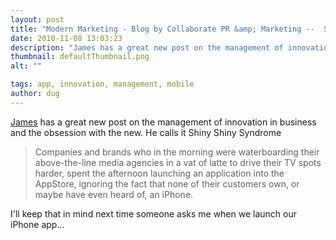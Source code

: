 ```yaml
---
layout: post
title: "Modern Marketing - Blog by Collaborate PR &amp; Marketing --  Shiny Shiny Syndrome"
date: 2010-11-08 13:03:23
description: "James has a great new post on the management of innovation in business and the obsession with the new. He calls it Shiny Shiny Syndrome Companies and brands who in the morning were waterboarding their above-the-line media agencies in a&#8230;"
thumbnail: defaultThumbnail.png
alt: ""

tags: app, innovation, management, mobile
author: dug
---
```


<p><a href="http://www.collaboratemarketing.com/modernmarketing/2010/11/shiny-shiny.html">James</a> has a great new post on the management of innovation in business and the obsession with the new. He calls it Shiny Shiny Syndrome</p>

<blockquote><p>Companies and brands who in the morning were waterboarding their above-the-line media agencies in a vat of latte to drive their TV spots harder, spent the afternoon launching an application into the AppStore, ignoring the fact that none of their customers own, or maybe have even heard of, an iPhone.</p></blockquote>

<p>I'll keep that in mind next time someone asks me when we launch our iPhone app...</p>
